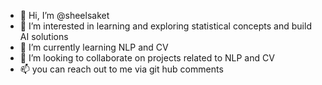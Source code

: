 - 👋 Hi, I’m @sheelsaket
- 👀 I’m interested in learning and exploring statistical concepts and build AI solutions
- 🌱 I’m currently learning NLP and CV
- 💞️ I’m looking to collaborate on projects related to NLP and CV
- 📫 you can reach out to me via git hub comments

<!---
sheelsaket/sheelsaket is a ✨ special ✨ repository because its `README.md` (this file) appears on your GitHub profile.
You can click the Preview link to take a look at your changes.
--->

